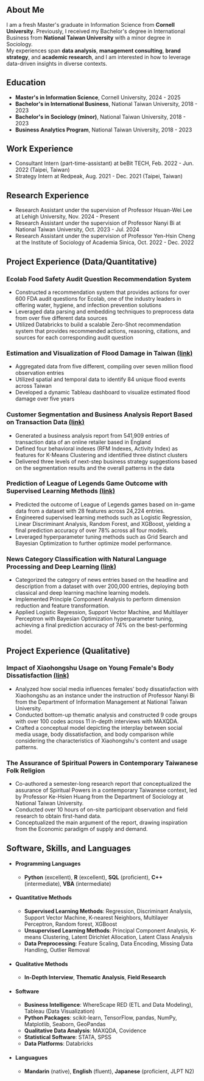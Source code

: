 ## About Me
I am a fresh Master's graduate in Information Science from **Cornell University**. Previously, I received my Bachelor's degree in International Business from **National Taiwan University** with a minor degree in Sociology. \
My experiences span **data analysis**, **management consulting**, **brand strategy**, and **academic research**, and I am interested in how to leverage data-driven insights in diverse contexts.

## Education
- **Master's in Information Science**, Cornell University, 2024 - 2025
- **Bachelor's in International Business**, National Taiwan University, 2018 - 2023
- **Bachelor's in Sociology (minor)**, National Taiwan University, 2018 - 2023
- **Business Analytics Program**, National Taiwan University, 2018 - 2023
  
## Work Experience
- Consultant Intern (part-time-assistant) at beBit TECH, Feb. 2022 - Jun. 2022 (Taipei, Taiwan)
- Strategy Intern at Redpeak, Aug. 2021 - Dec. 2021 (Taipei, Taiwan)
  
## Research Experience
- Research Assistant under the supervision of Professor Hsuan-Wei Lee at Lehigh University, Nov. 2024 - Present 
- Research Assistant under the supervision of Professor Nanyi Bi at National Taiwan University, Oct. 2023 - Jul. 2024 
- Research Assistant under the supervision of Professor Yen-Hsin Cheng at the Institute of Sociology of Academia Sinica, Oct. 2022 - Dec. 2022 

## Project Experience (Data/Quantitative)

### Ecolab Food Safety Audit Question Recommendation System
- Constructed a recommendation system that provides actions for over 600 FDA audit questions for Ecolab, one of the industry leaders in offering water, hygiene, and infection prevention solutions
- Leveraged data parsing and embedding techniques to preprocess data from over five different data sources
- Utilized Databricks to build a scalable Zero-Shot recommendation system that provides recommended actions, reasoning, citations, and sources for each corresponding audit question

### Estimation and Visualization of Flood Damage in Taiwan [(link)](https://github.com/cjw612/Flood_Analysis)

- Aggregated data from five different, compiling over seven million flood observation entries
- Utilized spatial and temporal data to identify 84 unique flood events across Taiwan
- Developed a dynamic Tableau dashboard to visualize estimated flood damage over five years

### Customer Segmentation and Business Analysis Report Based on Transaction Data [(link)](https://github.com/cjw612/Customer_Segmentation_Business_Analysis_Report/blob/main/README.md)

- Generated a business analysis report from 541,909 entries of transaction data of an online retailer based in England
- Defined four behavioral indexes (RFM Indexes, Activity Index) as features for K-Means Clustering and identified three distinct clusters
- Delivered three levels of next-step business strategy suggestions based on the segmentation results and the overall patterns in the data

### Prediction of League of Legends Game Outcome with Supervised Learning Methods [(link)](https://github.com/cjw612/LeagueofLegendsGameOutcomeClassification)

- Predicted the outcome of League of Legends games based on in-game data from a dataset with 28 features across 24,224 entries.
- Engineered supervised learning methods such as Logistic Regression, Linear Discriminant Analysis, Random Forest, and XGBoost, yielding a final prediction accuracy of over 78% across all four models.
- Leveraged hyperparameter tuning methods such as Grid Search and Bayesian Optimization to further optimize model performance.

### News Category Classification with Natural Language Processing and Deep Learning [(link)](https://github.com/cjw612/News_Category_Classification)

- Categorized the category of news entries based on the headline and description from a dataset with over 200,000 entries, deploying both classical and deep learning machine learning models.
- Implemented Principle Component Analysis to perform dimension reduction and feature transformation.
- Applied Logistic Regression, Support Vector Machine, and Multilayer Perceptron with Bayesian Optimization hyperparameter tuning, achieving a final prediction accuracy of 74% on the best-performing model.

## Project Experience (Qualitative)

### Impact of Xiaohongshu Usage on Young Female's Body Dissatisfaction  [(link)](/assets/xiaohongshu.pdf)

- Analyzed how social media influences females’ body dissatisfaction with Xiaohongshu as an instance under the instruction of Professor Nanyi Bi from the Department of Information Management at National Taiwan University.
- Conducted bottom-up thematic analysis and constructed 9 code groups with over 100 codes across 11 in-depth interviews with MAXQDA.
- Crafted a conceptual model depicting the interplay between social media usage, body dissatisfaction, and body comparison while considering the characteristics of Xiaohongshu's content and usage patterns. 

### The Assurance of Spiritual Powers in Contemporary Taiwanese Folk Religion

- Co-authored a semester-long research report that conceptualized the assurance of Spiritual Powers in a contemporary Taiwanese context, led by Professor Ke-Hsien Huang from the Department of Sociology at National Taiwan University.
- Conducted over 10 hours of on-site participant observation and field research to obtain first-hand data. 
- Conceptualized the main argument of the report, drawing inspiration from the Economic paradigm of supply and demand. 

## Software, Skills, and Languages
- #### Programming Languages
  - **Python** (excellent), **R** (excellent), **SQL** (proficient), **C++** (intermediate), **VBA** (intermediate)
- #### Quantitative Methods
  - **Supervised Learning Methods**: Regression, Discriminant Analysis, Support Vector Machine, K-nearest Neighbors, Multilayer Perceptron, Random forest, XGBoost
  - **Unsupervised Learning Methods**: Principal Component Analysis, K-means Clustering, Latent Dirichlet Allocation, Latent Class Analysis
  - **Data Preprocessing**: Feature Scaling, Data Encoding, Missing Data Handling, Outlier Removal
- #### Qualitative Methods
  - **In-Depth Interview**, **Thematic Analysis**, **Field Research**
- #### Software
  - **Business Intelligence**: WhereScape RED (ETL and Data Modeling), Tableau (Data Visualization)
  - **Python Packages**: scikit-learn, TensorFlow, pandas, NumPy, Matplotlib, Seaborn, GeoPandas
  - **Qualitative Data Analysis**: MAXQDA, Covidence
  - **Statistical Software**: STATA, SPSS
  - **Data Platforms**: Databricks
- #### Languagues
  - **Mandarin** (native), **English** (fluent), **Japanese** (proficient, JLPT N2) 
